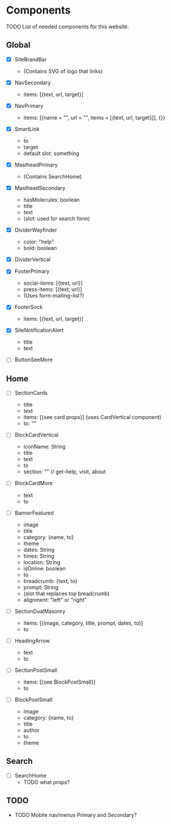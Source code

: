 # Components

TODO List of needed components for this website.

## Global

- [x] SiteBrandBar
    - (Contains SVG of logo that links)

- [x] NavSecondary
    - items: [{text, url, target}]

- [x] NavPrimary
    - items: [{name = "", url = "", items = [{text, url, target}]], {}}

- [x] SmartLink
    - to
    - target
    - default slot: <smart-link>something </smart-link>

- [x] MastheadPrimary
    - (Contains SearchHome)

- [x] MastheadSecondary
    - hasMolecules: boolean
    - title
    - text
    - (slot: used for search form)

- [x] DividerWayfinder
    - color: "help"
    - bold: boolean

- [x] DividerVertical

- [x] FooterPrimary
    - social-items: [{text, url}]
    - press-items: [{text, url}]
    - (Uses form-mailing-list?)

- [x] FooterSock
    - items: [{text, url, target}]

- [x] SiteNotificationAlert
    - title
    - text

- [ ] ButtonSeeMore

## Home

- [ ] SectionCards
    - title
    - text
    - items: [{see card props}] (uses CardVertical component)
    - to: ""

- [ ] BlockCardVertical
    - iconName: String
    - title
    - text
    - to
    - section: "" // get-help, visit, about

- [ ] BlockCardMore
    - text
    - to

- [ ] BannerFeatured
    - image
    - title
    - category: {name, to}
    - theme
    - dates: String
    - times: String
    - location: String
    - isOnline: boolean
    - to
    - breadcrumb: {text, to}
    - prompt: String
    - (slot that replaces top breadcrumb)
    - alignment: "left" or "right"

- [ ] SectionDualMasonry
    - items: [{image, category, title, prompt, dates, to}]
    - to

- [ ] HeadingArrow
    - text
    - to

- [ ] SectionPostSmall    
    - items: [{see BlockPostSmall}]
    - to

- [ ] BlockPostSmall
    - image
    - category: {name, to}
    - title
    - author
    - to
    - theme

## Search

- [ ] SearchHome
    - TODO what props?    

## TODO

- TODO Mobile nav/menus Primary and Secondary?    
